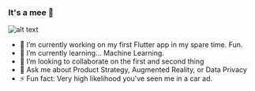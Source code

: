 ### It's a mee  👋
![alt text](https://github.com/nackerson/nackerson/blob/master/mario3.gif "It's a me")
- 🔭 I’m currently working on my first Flutter app in my spare time. Fun.
- 🌱 I’m currently learning... Machine Learning.
- 👯 I’m looking to collaborate on the first and second thing
- 💬 Ask me about Product Strategy, Augmented Reality, or Data Privacy
- ⚡ Fun fact: Very high likelihood you've seen me in a car ad.

<!--
**nackerson/nackerson** is a ✨ _special_ ✨ repository because its `README.md` (this file) appears on your GitHub profile.

Here are some ideas to get you started:

- 🔭 I’m currently working on ...
- 🌱 I’m currently learning ...
- 👯 I’m looking to collaborate on ...
- 🤔 I’m looking for help with ...
- 💬 Ask me about ...
- 📫 How to reach me: ...
- 😄 Pronouns: ...
- ⚡ Fun fact: ...
-->
